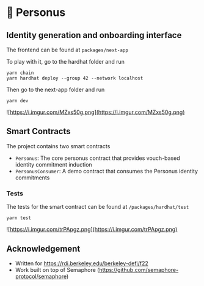 # 🦄 Personus

## Identity generation and onboarding interface

The frontend can be found at `packages/next-app`

To play with it, go to the hardhat folder and run

```
yarn chain
yarn hardhat deploy --group 42 --network localhost
```

Then go to the next-app folder and run

```
yarn dev
```

![https://i.imgur.com/MZxs50g.png](https://i.imgur.com/MZxs50g.png)

## Smart Contracts

The project contains two smart contracts

- `Personus`: The core personus contract that provides vouch-based identity commitment induction
- `PersonusConsumer`: A demo contract that consumes the Personus identity commitments

### Tests

The tests for the smart contract can be found at `/packages/hardhat/test`

```
yarn test
```

![https://i.imgur.com/trPApgz.png](https://i.imgur.com/trPApgz.png)

## Acknowledgement

- Written for https://rdi.berkeley.edu/berkeley-defi/f22
- Work built on top of Semaphore (https://github.com/semaphore-protocol/semaphore)
